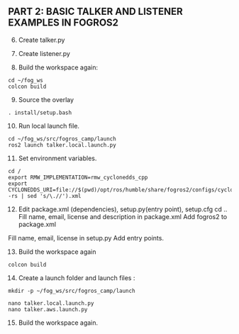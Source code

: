 ## PART 2: BASIC TALKER AND LISTENER EXAMPLES IN FOGROS2

6. Create talker.py
7. Create listener.py

8. Build the workspace again:
```
cd ~/fog_ws
colcon build
```

9. Source the overlay
```
. install/setup.bash
```

10. Run local launch file.
```
cd ~/fog_ws/src/fogros_camp/launch
ros2 launch talker.local.launch.py
```

11. Set environment variables. 
```
cd /
export RMW_IMPLEMENTATION=rmw_cyclonedds_cpp
export CYCLONEDDS_URI=file://$(pwd)/opt/ros/humble/share/fogros2/configs/cyclonedds.ubuntu.$(lsb_release -rs | sed 's/\.//').xml
```

12. Edit package.xml (dependencies), setup.py(entry point), setup.cfg
cd ..
Fill name, email, license and description in package.xml
Add <depend>fogros2</depend> to package.xml

Fill name, email, license in setup.py
Add entry points.


13. Build the workspace again
```
colcon build
```


14. Create a launch folder and launch files : 
```
mkdir -p ~/fog_ws/src/fogros_camp/launch

nano talker.local.launch.py 
nano talker.aws.launch.py
```

15. Build the workspace again.
